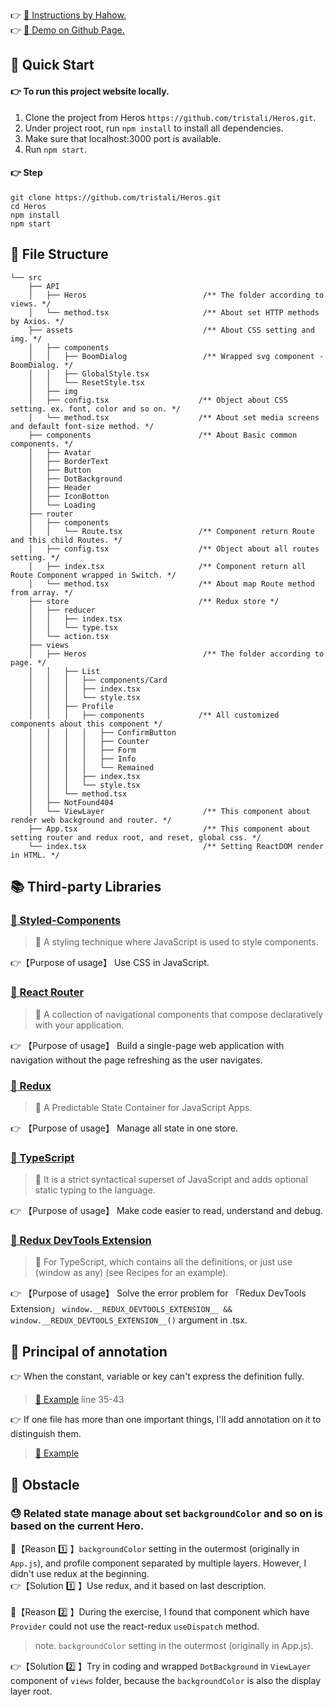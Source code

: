👉 [🔗 Instructions by Hahow.](https://github.com/hahow/hahow-recruit/blob/master/frontend.md) <br />
👉 [🔗 Demo on Github Page.](https://tristali.github.io/Heros/#/) <br />

## 🚀 Quick Start

#### 👉 To run this project website locally.

1. Clone the project from Heros `https://github.com/tristali/Heros.git`.
2. Under project root, run `npm install` to install all dependencies.
3. Make sure that localhost:3000 port is available.
4. Run `npm start`.

#### 👉 Step
```
git clone https://github.com/tristali/Heros.git
cd Heros
npm install
npm start
```

## 🧱 File Structure

```
└── src
    ├── API                  
    │   ├── Heros                          /** The folder according to views. */
    │   └── method.tsx                     /** About set HTTP methods by Axios. */
    ├── assets                             /** About CSS setting and img. */     
    │   ├── components
    │   │   ├── BoomDialog                 /** Wrapped svg component - BoomDialog. */
    │   │   ├── GlobalStyle.tsx
    │   │   └── ResetStyle.tsx
    │   ├── img
    │   ├── config.tsx                    /** Object about CSS setting. ex. font, color and so on. */
    │   └── method.tsx                    /** About set media screens and default font-size method. */
    ├── components                        /** About Basic common components. */           
    │   ├── Avatar
    │   ├── BorderText
    │   ├── Button
    │   ├── DotBackground
    │   ├── Header
    │   ├── IconBotton
    │   └── Loading
    ├── router                    
    │   ├── components
    │   │   └── Route.tsx                 /** Component return Route and this child Routes. */
    │   ├── config.tsx                    /** Object about all routes setting. */
    │   ├── index.tsx                     /** Component return all Route Component wrapped in Switch. */
    │   └── method.tsx                    /** About map Route method from array. */
    ├── store                             /** Redux store */
    │   ├── reducer
    │   │   ├── index.tsx
    │   │   └── type.tsx
    │   └── action.tsx
    ├── views
    │   ├── Heros                          /** The folder according to page. */
    │   │   ├── List
    │   │   │   ├── components/Card
    │   │   │   ├── index.tsx
    │   │   │   └── style.tsx
    │   │   ├── Profile
    │   │   │   ├── components            /** All customized components about this component */
    │   │   │   │   ├── ConfirmButton
    │   │   │   │   ├── Counter
    │   │   │   │   ├── Form
    │   │   │   │   ├── Info
    │   │   │   │   └── Remained
    │   │   │   ├── index.tsx
    │   │   │   └── style.tsx
    │   │   └── method.tsx
    │   ├── NotFound404
    │   └── ViewLayer                      /** This component about render web background and router. */
    ├── App.tsx                            /** This component about setting router and redux root, and reset, global css. */
    └── index.tsx                          /** Setting ReactDOM render in HTML. */
```

## 📚 Third-party Libraries

### [🔗 Styled-Components](https://styled-components.com/)
> 📄 A styling technique where JavaScript is used to style components.

👉【Purpose of usage】 Use CSS in JavaScript.

### [🔗 React Router](https://reactrouter.com/)
> 📄 A collection of navigational components that compose declaratively with your application.

👉 【Purpose of usage】 Build a single-page web application with navigation without the page refreshing as the user navigates.

### [🔗 Redux](https://redux.js.org/)
> 📄 A Predictable State Container for JavaScript Apps.

👉 【Purpose of usage】 Manage all state in one store.

### [🔗 TypeScript](https://www.typescriptlang.org)
> 📄 It is a strict syntactical superset of JavaScript and adds optional static typing to the language.

👉 【Purpose of usage】 Make code easier to read, understand and debug.

### [🔗 Redux DevTools Extension](https://github.com/zalmoxisus/redux-devtools-extension#13-use-redux-devtools-extension-package-from-npm)
> 📄 For TypeScript, which contains all the definitions, or just use (window as any) (see Recipes for an example).

👉 【Purpose of usage】 Solve the error problem for 「Redux DevTools Extension」 `window.__REDUX_DEVTOOLS_EXTENSION__ && window.__REDUX_DEVTOOLS_EXTENSION__()` argument in .tsx.


## 📝 Principal of annotation
👉 When the constant, variable or key can't express the definition fully.
> [🔗 Example](https://github.com/tristali/Heros/blob/master/src/assets/config.tsx) line 35-43

👉 If one file has more than one important things, I'll add annotation on it to distinguish them.
> [🔗 Example](https://github.com/tristali/Heros/blob/master/src/assets/method.tsx)

## 💪 Obstacle

### 😓 Related state manage about set `backgroundColor` and so on is based on the current Hero.

👀【Reason 1️⃣ 】`backgroundColor` setting in the outermost (originally in `App.js`), and profile component separated by multiple layers. However, I didn't use redux at the beginning. <br />
👉【Solution 1️⃣ 】Use redux, and it based on last description. <br />
<br />
👀【Reason 2️⃣ 】During the exercise, I found that component which have `Provider` could not use the react-redux `useDispatch` method.
> note. `backgroundColor` setting in the outermost (originally in App.js).

👉【Solution 2️⃣ 】Try in coding and wrapped `DotBackground` in `ViewLayer` component of `views` folder, because the `backgroundColor` is also the display layer root. <br />